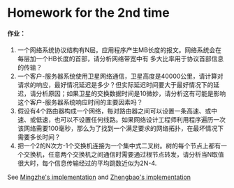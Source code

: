 # Homework for the 2nd time

#### 作业：
1. 一个网络系统协议结构有N层。应用程序产生MB长度的报文。网络系统会在每层加一个HB长度的首部，请分析网络带宽中有
多大比率用于协议首部信息的传输？
2. 一个客户-服务器系统使用卫星网络通信，卫星高度是40000公里，请计算对请求的响应，最好情况延迟是多少？但实际延迟时间要大于最好情况下的延迟，请分析原因；如果卫星的交换数据时间是10微妙，请分析这有可能是影响这个客户-服务器系统响应时间的主要因素吗？
3. 假设有4个路由器构成一个网络，每对路由器之间可以设置一条高速、或中速、或低速，也可以不设置任何线路。如果网络设计工程师利用程序遍历一次该网络需要100毫秒，那么为了找到一个满足要求的网络拓扑，在最坏情况下需要多长时间？
4. 把一个2的N次方-1个交换机连接为一个集中式二叉树。树的每个节点上都有一个交换机，任意两个交换机之间通信时需要通过根节点转发，请分析当N取值很大时，每个信息传输经过的平均跳数近似为2N-4.

See [Mingzhe's implementation](https://github.com/DuNGEOnmassster/Computer_Network_Homework/tree/mingzhe/Homework2) and [Zhengbao's implementation](https://github.com/DuNGEOnmassster/Computer_Network_Homework/tree/zhengbao/Homework2)